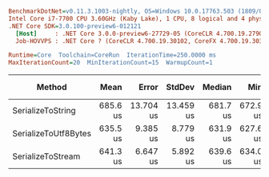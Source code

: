 ``` ini

BenchmarkDotNet=v0.11.3.1003-nightly, OS=Windows 10.0.17763.503 (1809/October2018Update/Redstone5)
Intel Core i7-7700 CPU 3.60GHz (Kaby Lake), 1 CPU, 8 logical and 4 physical cores
.NET Core SDK=3.0.100-preview6-012121
  [Host]     : .NET Core 3.0.0-preview6-27729-05 (CoreCLR 4.700.19.27901, CoreFX 4.700.19.27903), 64bit RyuJIT
  Job-HOVVPS : .NET Core ? (CoreCLR 4.700.19.30102, CoreFX 4.700.19.30301), 64bit RyuJIT

Runtime=Core  Toolchain=CoreRun  IterationTime=250.0000 ms  
MaxIterationCount=20  MinIterationCount=15  WarmupCount=1  

```
|               Method |     Mean |     Error |    StdDev |   Median |      Min |      Max | Gen 0/1k Op | Gen 1/1k Op | Gen 2/1k Op | Allocated Memory/Op |
|--------------------- |---------:|----------:|----------:|---------:|---------:|---------:|------------:|------------:|------------:|--------------------:|
|    SerializeToString | 685.6 us | 13.704 us | 13.459 us | 681.7 us | 672.9 us | 718.2 us |     97.8261 |     48.9130 |     48.9130 |           392.09 KB |
| SerializeToUtf8Bytes | 635.5 us |  9.385 us |  8.779 us | 631.9 us | 627.6 us | 660.2 us |     73.8636 |     14.2045 |           - |           312.48 KB |
|    SerializeToStream | 641.3 us |  6.647 us |  5.892 us | 639.6 us | 634.0 us | 653.8 us |     53.5714 |           - |           - |           232.84 KB |
